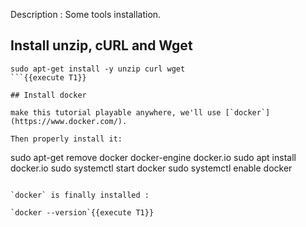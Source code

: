 
Description : Some tools installation.

## Install unzip, cURL and Wget

```
sudo apt-get install -y unzip curl wget
```{{execute T1}}

## Install docker

make this tutorial playable anywhere, we'll use [`docker`](https://www.docker.com/).

Then properly install it:

```
sudo apt-get remove docker docker-engine docker.io
sudo apt install docker.io
sudo systemctl start docker
sudo systemctl enable docker
```{{execute T1}}

`docker` is finally installed :

`docker --version`{{execute T1}}

